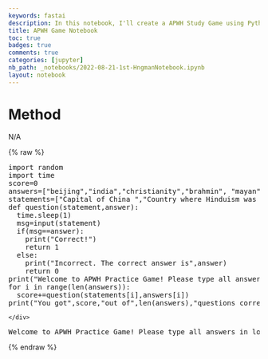 ```yaml
---
keywords: fastai
description: In this notebook, I'll create a APWH Study Game using Python
title: APWH Game Notebook
toc: true 
badges: true
comments: true
categories: [jupyter]
nb_path: _notebooks/2022-08-21-1st-HngmanNotebook.ipynb
layout: notebook
---
```


<!--
#################################################
### THIS FILE WAS AUTOGENERATED! DO NOT EDIT! ###
#################################################
# file to edit: _notebooks/2022-08-21-1st-HngmanNotebook.ipynb
-->

<div class="container" id="notebook-container">
        
<div class="cell border-box-sizing text_cell rendered"><div class="inner_cell">
<div class="text_cell_render border-box-sizing rendered_html">
<h1 id="Method">Method<a class="anchor-link" href="#Method"> </a></h1><p>N/A</p>

</div>
</div>
</div>
    {% raw %}
    
<div class="cell border-box-sizing code_cell rendered">
<div class="input">

<div class="inner_cell">
    <div class="input_area">
<div class=" highlight hl-ipython3"><pre><span></span><span class="kn">import</span> <span class="nn">random</span>
<span class="kn">import</span> <span class="nn">time</span>
<span class="n">score</span><span class="o">=</span><span class="mi">0</span>
<span class="n">answers</span><span class="o">=</span><span class="p">[</span><span class="s2">&quot;beijing&quot;</span><span class="p">,</span><span class="s2">&quot;india&quot;</span><span class="p">,</span><span class="s2">&quot;christianity&quot;</span><span class="p">,</span><span class="s2">&quot;brahmin&quot;</span><span class="p">,</span> <span class="s2">&quot;mayan&quot;</span><span class="p">]</span>
<span class="n">statements</span><span class="o">=</span><span class="p">[</span><span class="s2">&quot;Capital of China &quot;</span><span class="p">,</span><span class="s2">&quot;Country where Hinduism was founded &quot;</span><span class="p">,</span><span class="s2">&quot;Religion founded by Jesus &quot;</span><span class="p">,</span><span class="s2">&quot;Upper caste of Hindus &quot;</span><span class="p">,</span><span class="s2">&quot;Civilization of Central America &quot;</span><span class="p">]</span>
<span class="k">def</span> <span class="nf">question</span><span class="p">(</span><span class="n">statement</span><span class="p">,</span><span class="n">answer</span><span class="p">):</span>
  <span class="n">time</span><span class="o">.</span><span class="n">sleep</span><span class="p">(</span><span class="mi">1</span><span class="p">)</span>
  <span class="n">msg</span><span class="o">=</span><span class="nb">input</span><span class="p">(</span><span class="n">statement</span><span class="p">)</span>
  <span class="k">if</span><span class="p">(</span><span class="n">msg</span><span class="o">==</span><span class="n">answer</span><span class="p">):</span>
    <span class="nb">print</span><span class="p">(</span><span class="s2">&quot;Correct!&quot;</span><span class="p">)</span>
    <span class="k">return</span> <span class="mi">1</span>
  <span class="k">else</span><span class="p">:</span>
    <span class="nb">print</span><span class="p">(</span><span class="s2">&quot;Incorrect. The correct answer is&quot;</span><span class="p">,</span><span class="n">answer</span><span class="p">)</span>
    <span class="k">return</span> <span class="mi">0</span>
<span class="nb">print</span><span class="p">(</span><span class="s2">&quot;Welcome to APWH Practice Game! Please type all answers in lowercase and singular&quot;</span><span class="p">)</span>
<span class="k">for</span> <span class="n">i</span> <span class="ow">in</span> <span class="nb">range</span><span class="p">(</span><span class="nb">len</span><span class="p">(</span><span class="n">answers</span><span class="p">)):</span>
  <span class="n">score</span><span class="o">+=</span><span class="n">question</span><span class="p">(</span><span class="n">statements</span><span class="p">[</span><span class="n">i</span><span class="p">],</span><span class="n">answers</span><span class="p">[</span><span class="n">i</span><span class="p">])</span>
<span class="nb">print</span><span class="p">(</span><span class="s2">&quot;You got&quot;</span><span class="p">,</span><span class="n">score</span><span class="p">,</span><span class="s2">&quot;out of&quot;</span><span class="p">,</span><span class="nb">len</span><span class="p">(</span><span class="n">answers</span><span class="p">),</span><span class="s2">&quot;questions correct&quot;</span><span class="p">)</span>
</pre></div>

    </div>
</div>
</div>

<div class="output_wrapper">
<div class="output">

<div class="output_area">

<div class="output_subarea output_stream output_stdout output_text">
<pre>Welcome to APWH Practice Game! Please type all answers in lowercase and singular
</pre>
</div>
</div>

</div>
</div>

</div>
    {% endraw %}

</div>
 

